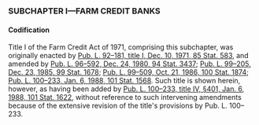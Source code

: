 ### SUBCHAPTER I—FARM CREDIT BANKS ###

#### Codification ####

Title I of the Farm Credit Act of 1971, comprising this subchapter, was originally enacted by [Pub. L. 92–181, title I, Dec. 10, 1971, 85 Stat. 583](/statviewer.htm?volume=85&page=583), and amended by [Pub. L. 96–592, Dec. 24, 1980, 94 Stat. 3437](/statviewer.htm?volume=94&page=3437); [Pub. L. 99–205, Dec. 23, 1985, 99 Stat. 1678](/statviewer.htm?volume=99&page=1678); [Pub. L. 99–509, Oct. 21, 1986, 100 Stat. 1874](/statviewer.htm?volume=100&page=1874); [Pub. L. 100–233, Jan. 6, 1988, 101 Stat. 1568](/statviewer.htm?volume=101&page=1568). Such title is shown herein, however, as having been added by [Pub. L. 100–233, title IV, §401, Jan. 6, 1988, 101 Stat. 1622](/statviewer.htm?volume=101&page=1622), without reference to such intervening amendments because of the extensive revision of the title's provisions by Pub. L. 100–233.